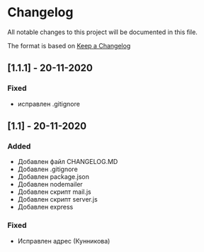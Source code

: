# Changelog
All notable changes to this project will be documented in this file.

The format is based on [Keep a Changelog](https://keepachangelog.com/en/1.0.0/)

## [1.1.1] - 20-11-2020
### Fixed
- исправлен .gitignore

## [1.1] - 20-11-2020
### Added
- Добавлен файл CHANGELOG.MD
- Добавлен .gitignore
- Добавлен package.json
- Добавлен nodemailer
- Добавлен скрипт mail.js
- Добавлен скрипт server.js
- Добавлен express

### Fixed
- Исправлен адрес (Кунникова)